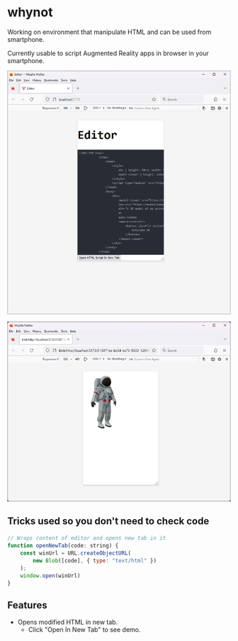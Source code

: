 # whynot

Working on environment that manipulate HTML and can be used from smartphone.

Currently usable to script Augmented Reality apps in browser in your smartphone.

![Image of editor](image-2.png)

![Image of output](image-1.png)

## Tricks used so you don't need to check code

```js
// Wraps content of editor and opens new tab in it
function openNewTab(code: string) {
    const winUrl = URL.createObjectURL(
        new Blob([code], { type: "text/html" })
    );
    window.open(winUrl)
}
```

## Features

- Opens modified HTML in new tab. 
    - Click "Open In New Tab" to see demo.

